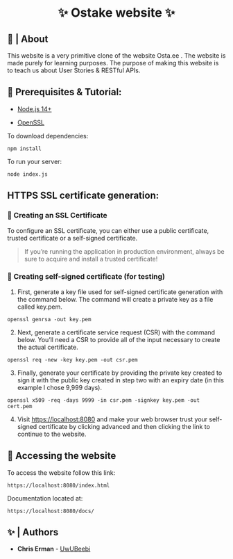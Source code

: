 <h1 align="center">✨ Ostake website ✨</h1>

## 📜 | About

This website is a very primitive clone of the website Osta.ee . The website is made purely for learning purposes. The purpose of making this website is to teach us about User Stories & RESTful APIs.

## 🚧 Prerequisites & Tutorial:

- [Node.js 14+](https://nodejs.org/en/download/)

- [OpenSSL](https://slproweb.com/products/Win32OpenSSL.html)

To download dependencies:
```
npm install
```

To run your server:
```
node index.js
```

## HTTPS SSL certificate generation:
### 📝 Creating an SSL Certificate
To configure an SSL certificate, you can either use a public certificate, trusted certificate or a self-signed certificate. 

> If you’re running the application in production environment, always be sure to acquire and install a trusted certificate!

### 📝 Creating self-signed certificate (for testing)
1. First, generate a key file used for self-signed certificate generation with the command below. The command will create a private key as a file called key.pem.
```
openssl genrsa -out key.pem
```

2. Next, generate a certificate service request (CSR) with the command below. You’ll need a CSR to provide all of the input necessary to create the actual certificate.
```
openssl req -new -key key.pem -out csr.pem
```

3. Finally, generate your certificate by providing the private key created to sign it with the public key created in step two with an expiry date (in this example I chose 9,999 days).
```
openssl x509 -req -days 9999 -in csr.pem -signkey key.pem -out cert.pem
```

4. Visit [https://localhost:8080](https://localhost:8080) and make your web browser trust your self-signed certificate by clicking advanced and then clicking the link to continue to the website.


## 💨 Accessing the website

To access the website follow this link:
```
https://localhost:8080/index.html
```

Documentation located at:
```
https://localhost:8080/docs/
```

## ✨ | Authors

* **Chris Erman** - [UwUBeebi](https://github.com/UwUBeebi)
